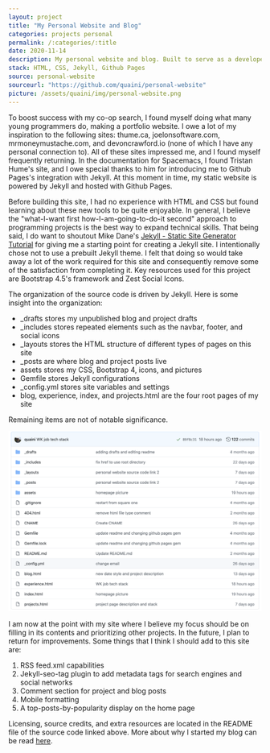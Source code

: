 ```yaml
---
layout: project
title: "My Personal Website and Blog"
categories: projects personal
permalink: /:categories/:title
date: 2020-11-14
description: My personal website and blog. Built to serve as a developer portfolio and personal archive.
stack: HTML, CSS, Jekyll, Github Pages
source: personal-website
sourceurl: "https://github.com/quaini/personal-website"
picture: /assets/quaini/img/personal-website.png
---
```


To boost success with my co-op search, I found myself doing what many young programmers do, making a portfolio website. I owe a lot of my inspiration to the following sites: thume.ca, joelonsoftware.com, mrmoneymustache.com, and devoncrawford.io (none of which I have any personal connection to). All of these sites impressed me, and I found myself frequently returning. In the documentation for Spacemacs, I found Tristan Hume's site, and I owe special thanks to him for introducing me to Github Pages's integration with Jekyll. At this moment in time, my static website is powered by Jekyll and hosted with Github Pages.

Before building this site, I had no experience with HTML and CSS but found learning about these new tools to be quite enjoyable. In general, I believe the "what-I-want first how-I-am-going-to-do-it second" approach to programming projects is the best way to expand technical skills. That being said, I do want to shoutout Mike Dane's [Jekyll - Static Site Generator Tutorial](https://www.youtube.com/playlist?list=PLLAZ4kZ9dFpOPV5C5Ay0pHaa0RJFhcmcB) for giving me a starting point for creating a Jekyll site. I intentionally chose not to use a prebuilt Jekyll theme. I felt that doing so would take away a lot of the work required for this site and consequently remove some of the satisfaction from completing it. Key resources used for this project are Bootstrap 4.5's framework and Zest Social Icons.

The organization of the source code is driven by Jekyll. Here is some insight into the organization:
* _drafts stores my unpublished blog and project drafts
* _includes stores repeated elements  such as the navbar, footer, and social icons
* _layouts stores the HTML structure of different types of pages on this site
* _posts are where blog and project posts live
* assets stores my CSS, Bootstrap 4, icons, and pictures
* Gemfile stores Jekyll configurations
* _config.yml stores site variables and settings
* blog, experience, index, and projects.html are the four root pages of my site

Remaining items are not of notable significance.

<img src="/assets/quaini/img/personal-website-layout.png" class="img-thumbnail"/>

I am now at the point with my site where I believe my focus should be on filling in its contents and prioritizing other projects. In the future, I plan to return for improvements. Some things that I think I should add to this site are:
1. RSS feed.xml capabilities
2. Jekyll-seo-tag plugin to add metadata tags for search engines and social networks 
3. Comment section for project and blog posts 
4. Mobile formatting
5. A top-posts-by-popularity display on the home page

Licensing, source credits, and extra resources are located in the README file of the source code linked above. More about why I started my blog can be read [here](https://quaini.io/blog/2020-11-14-welcome-to-my-blog/).
